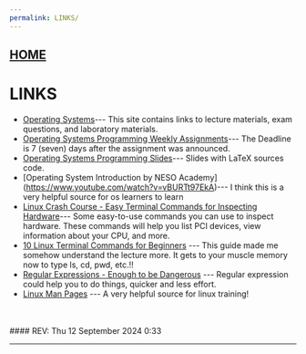 ```yaml
---
permalink: LINKS/
---
```


## [HOME](../)

# LINKS

* [Operating Systems](https://os.vlsm.org/)---
  This site contains links to lecture materials, exam questions, and laboratory materials.
* [Operating Systems Programming Weekly Assignments](https://demos.vlsm.org/)---
  The Deadline is 7 (seven) days after the assignment was announced.
* [Operating Systems Programming Slides](https://docos.vlsm.org/)---
  Slides with LaTeX sources code.
* [Operating System Introduction by NESO Academy] (https://www.youtube.com/watch?v=vBURTt97EkA)--- I think this is a very helpful source for os learners to learn
* [Linux Crash Course - Easy Terminal Commands for Inspecting Hardware](https://youtu.be/oGyJr-iUwt8?si=59V2boc0XfmlFekg)---
Some easy-to-use commands you can use to inspect hardware.
These commands will help you list PCI devices, view information about your CPU, and more.
* [10 Linux Terminal Commands for Beginners](https://youtu.be/CpTfQ-q6MPU?si=LUBMoZo24tXMiqA-) --- This guide made me somehow understand the lecture more. It gets to your muscle memory now to type ls, cd, pwd, etc.!!
* [Regular Expressions - Enough to be Dangerous](https://youtu.be/bgBWp9EIlMM?si=QcAY-wy61YeqPRWM) ---
Regular expression could help you to do things, quicker and less effort.
* [Linux Man Pages](https://www.linuxtrainingacademy.com/linux-man-pages/) --- 
A very helpful source for linux training!
<br>
<br>
#### REV: Thu 12 September 2024 0:33
<hr>
